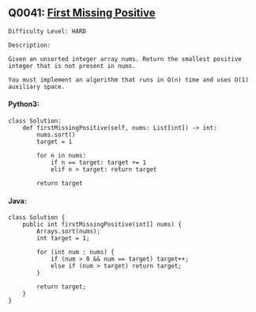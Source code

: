 ## Q0041: [First Missing Positive](https://leetcode.com/problems/first-missing-positive/)

```
Difficulty Level: HARD
```

```
Description:

Given an unsorted integer array nums. Return the smallest positive integer that is not present in nums.

You must implement an algorithm that runs in O(n) time and uses O(1) auxiliary space.
```

#### Python3:

```
class Solution:
    def firstMissingPositive(self, nums: List[int]) -> int:
        nums.sort()
        target = 1
        
        for n in nums:
            if n == target: target += 1
            elif n > target: return target
        
        return target
```

#### Java:

```
class Solution {
    public int firstMissingPositive(int[] nums) {
        Arrays.sort(nums);
        int target = 1;

        for (int num : nums) {
            if (num > 0 && num == target) target++;
            else if (num > target) return target;
        }

        return target;
    }
}
```